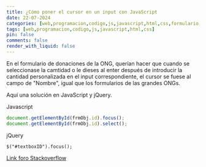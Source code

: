 ```yaml
---
title: ¿Cómo poner el cursor en un input con JavaScript
date: 22-07-2024
categories: [web,programacion,codigo,js,javascript,html,css,formulario,donaciones,olvidados,woocommerce,wordpress]
tags: [web,programacion,codigo,js,javascript,html,css]
pin: false
comments: false
render_with_liquid: false
---
```


En el formulario de donaciones de la ONG, querían hacer que cuando se seleccionase la camtidad o le dieses al enter después de introducir la cantidad personalizada
en el input correspondiente, el cursor se fuese al campo de "Nombre", igual que los formularios de las grandes ONGs.

Aquí una solución en JavaScript y jQuery.

Javascript
```javascript
document.getElementById(frmObj.id).focus();
document.getElementById(frmObj.id).select();
```

jQuery
```jquery
$("#textboxID").focus();
```

[Link foro Stackoverflow](https://stackoverflow.com/a/10894719)
